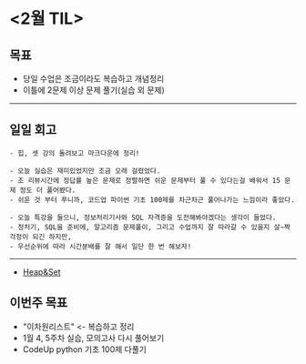 # <2월 TIL>

## 목표
 - 당일 수업은 조금이라도 복습하고 개념정리
 - 이틀에 2문제 이상 문제 풀기(실습 외 문제)   

---

## 일일 회고
```
- 힙, 셋 강의 돌려보고 마크다운에 정리!

- 오늘 실습은 재미있었지만 조금 오래 걸렸었다.
- 조 리뷰시간에 정답률 높은 문제로 정렬하면 쉬운 문제부터 풀 수 있다는걸 배워서 15 문제 정도 더 풀어봤다. 
- 쉬운 것 부터 푸니까, 코드업 파이썬 기초 100제를 차근차근 풀어나가는 느낌이라 좋았다.

- 오늘 특강을 들으니, 정보처리기사와 SQL 자격증을 도전해봐야겠다는 생각이 들었다.
- 정처기, SQL을 준비에, 알고리즘 문제풀이, 그리고 수업까지 잘 따라갈 수 있을지 살~짝 걱정이 되긴 하지만,
- 우선순위에 따라 시간분배를 잘 해서 일단 한 번 해보자!
```
---
- [Heap&Set]()


## 이번주 목표
- "이차원리스트" <- 복습하고 정리
- 1월 4, 5주차 실습, 모의고사 다시 풀어보기
- CodeUp python 기초 100제 다풀기